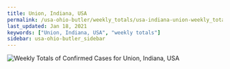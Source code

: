 ```yaml
---
title: Union, Indiana, USA
permalink: /usa-ohio-butler/weekly_totals/usa-indiana-union-weekly_totals.html
last_updated: Jan 18, 2021
keywords: ["Union, Indiana, USA", "weekly totals"]
sidebar: usa-ohio-butler_sidebar
---
```


![Weekly Totals of Confirmed Cases for Union, Indiana, USA](/covid_tracker/images/graphs/usa-indiana-union-weekly_totals_graph.png)
